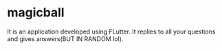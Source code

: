 # magicball

It is an application developed using FLutter.
It replies to all your questions and gives answers(BUT IN RANDOM lol).

